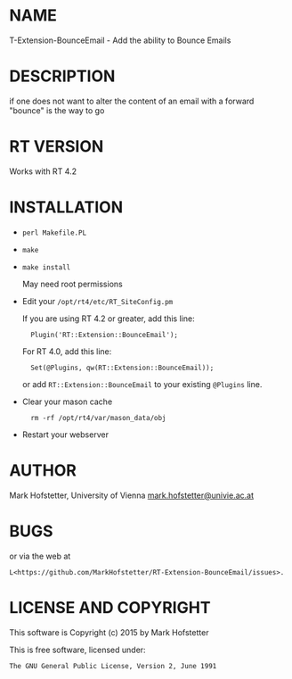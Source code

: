 # NAME

T-Extension-BounceEmail - Add the ability to Bounce Emails

# DESCRIPTION

if one does not want to alter the content of an email with a forward
"bounce" is the way to go

# RT VERSION

Works with RT 4.2

# INSTALLATION

- `perl Makefile.PL`
- `make`
- `make install`

    May need root permissions

- Edit your `/opt/rt4/etc/RT_SiteConfig.pm`

    If you are using RT 4.2 or greater, add this line:

        Plugin('RT::Extension::BounceEmail');

    For RT 4.0, add this line:

        Set(@Plugins, qw(RT::Extension::BounceEmail));

    or add `RT::Extension::BounceEmail` to your existing `@Plugins` line.

- Clear your mason cache

        rm -rf /opt/rt4/var/mason_data/obj

- Restart your webserver

# AUTHOR

Mark Hofstetter, University of Vienna mark.hofstetter@univie.ac.at

# BUGS

or via the web at

    L<https://github.com/MarkHofstetter/RT-Extension-BounceEmail/issues>.

# LICENSE AND COPYRIGHT

This software is Copyright (c) 2015 by Mark Hofstetter

This is free software, licensed under:

    The GNU General Public License, Version 2, June 1991
